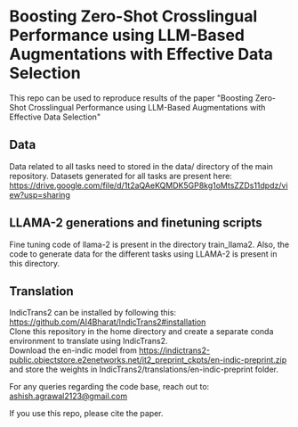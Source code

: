 # Boosting Zero-Shot Crosslingual Performance using LLM-Based Augmentations with Effective Data Selection

This repo can be used to reproduce results of the paper "Boosting Zero-Shot Crosslingual Performance using LLM-Based Augmentations with Effective Data Selection"

## Data
Data related to all tasks need to stored in the data/ directory of the main repository. Datasets generated for all tasks are present here: https://drive.google.com/file/d/1t2aQAeKQMDK5GP8kg1oMtsZZDs11dpdz/view?usp=sharing  

## LLAMA-2 generations and finetuning scripts
Fine tuning code of llama-2 is present in the directory train_llama2. Also, the code to generate data for the different tasks using LLAMA-2 is present in this directory.

## Translation  
IndicTrans2 can be installed by following this: https://github.com/AI4Bharat/IndicTrans2#installation  
Clone this repository in the home directory and create a separate conda environment to translate using IndicTrans2.  
Download the en-indic model from https://indictrans2-public.objectstore.e2enetworks.net/it2_preprint_ckpts/en-indic-preprint.zip and store the weights in IndicTrans2/translations/en-indic-preprint folder.    


For any queries regarding the code base, reach out to: ashish.agrawal2123@gmail.com

If you use this repo, please cite the paper.



